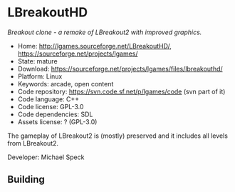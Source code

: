 # LBreakoutHD

_Breakout clone - a remake of LBreakout2 with improved graphics._

- Home: http://lgames.sourceforge.net/LBreakoutHD/, https://sourceforge.net/projects/lgames/
- State: mature
- Download: https://sourceforge.net/projects/lgames/files/lbreakouthd/
- Platform: Linux
- Keywords: arcade, open content
- Code repository: https://svn.code.sf.net/p/lgames/code (svn part of it)
- Code language: C++
- Code license: GPL-3.0
- Code dependencies: SDL
- Assets license: ? (GPL-3.0)

The gameplay of LBreakout2 is (mostly) preserved and it includes all levels from LBreakout2.

Developer: Michael Speck

## Building
